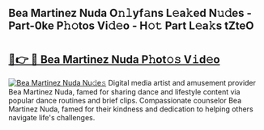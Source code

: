 ## Bea Martinez Nuda O𝚗𝚕yf𝚊ns L𝚎a𝚔ed N𝚞𝚍es - Part-0ke P𝚑𝚘tos Vi𝚍𝚎o - H𝚘𝚝 Part L𝚎a𝚔s tZteO

# <h2><a href="http://kf0upbp.oniu.top/?m=Bea+Martinez+Nuda">🔗👉 🔴 Bea Martinez Nuda P𝚑ot𝚘𝚜 V𝚒d𝚎o</a></h2>

[![Bea Martinez Nuda Nu𝚍e𝚜](https://i.imgur.com/0qMVB7G.gif)](http://kf0upbp.oniu.top/?m=Bea+Martinez+Nuda)
Digital media artist and amusement provider Bea Martinez Nuda, famed for sharing dance and lifestyle content via popular dance routines and brief clips. Compassionate counselor Bea Martinez Nuda, famed for their kindness and dedication to helping others navigate life's challenges.  
